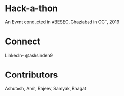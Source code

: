 # Hack-a-thon
An Event conducted in ABESEC, Ghaziabad in OCT, 2019


# Connect
LinkedIn- @ashsinden9

# Contributors
Ashutosh, Amit, Rajeev, Samyak, Bhagat